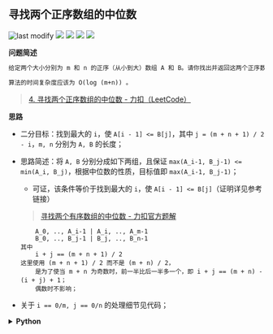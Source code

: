 ## 寻找两个正序数组的中位数
<!--START_SECTION:badge-->

![last modify](https://img.shields.io/static/v1?label=last%20modify&message=2025-07-08%2016%3A53%3A13&label_color=gray&color=thistle&style=flat-square)
[![](https://img.shields.io/static/v1?label=&message=%E5%9B%B0%E9%9A%BE&label_color=gray&color=yellow&style=flat-square)](../../../README.md#困难)
[![](https://img.shields.io/static/v1?label=&message=LeetCode&label_color=gray&color=green&style=flat-square)](../../../README.md#leetcode)
[![](https://img.shields.io/static/v1?label=&message=%E4%BA%8C%E5%88%86%E6%9F%A5%E6%89%BE&label_color=gray&color=blue&style=flat-square)](../../../README.md#二分查找)
[![](https://img.shields.io/static/v1?label=&message=LeetCode%20Hot%20100&label_color=gray&color=blue&style=flat-square)](../../../README.md#leetcode-hot-100)

<!--END_SECTION:badge-->
<!--info
tags: [二分, lc100]
source: LeetCode
level: 困难
number: '0004'
name: 寻找两个正序数组的中位数
companies: []
-->

<summary><b>问题简述</b></summary>

```txt
给定两个大小分别为 m 和 n 的正序（从小到大）数组 A 和 B。请你找出并返回这两个正序数组的 中位数 。

算法的时间复杂度应该为 O(log (m+n)) 。
```
> [4. 寻找两个正序数组的中位数 - 力扣（LeetCode）](https://leetcode-cn.com/problems/median-of-two-sorted-arrays/)

<!-- 
<details><summary><b>详细描述</b></summary>

```txt
```

</details>
-->


<!-- <div align="center"><img src="../../../_assets/xxx.png" height="300" /></div> -->

<summary><b>思路</b></summary>

- 二分目标：找到最大的 `i`，使 `A[i - 1] <= B[j]`，其中 `j = (m + n + 1) / 2 - i`，`m, n` 分别为 `A, B` 的长度；
- 思路简述：将 `A, B` 分别分成如下两组，且保证 `max(A_i-1, B_j-1) <= min(A_i, B_j)`，根据中位数的性质，目标值即 `max(A_i-1, B_j-1)`；
    - 可证，该条件等价于找到最大的 `i`，使 `A[i - 1] <= B[j]`（证明详见参考链接）
    > [寻找两个有序数组的中位数 - 力扣官方题解](https://leetcode-cn.com/problems/median-of-two-sorted-arrays/solution/xun-zhao-liang-ge-you-xu-shu-zu-de-zhong-wei-s-114/)

    ```
        A_0, .., A_i-1 | A_i, .., A_m-1
        B_0, .., B_j-1 | B_j, .., B_n-1
    其中
        i + j == (m + n + 1) / 2
    这里使用 (m + n + 1) / 2 而不是 (m + n) / 2，
        是为了使当 m + n 为奇数时，前一半比后一半多一个，即 i + j == (m + n) - (i + j) + 1；
        偶数时不影响；
    ```

- 关于 `i == 0/m, j == 0/n` 的处理细节见代码；

<details><summary><b>Python</b></summary>

```python
class Solution:
    def findMedianSortedArrays(self, A: List[int], B: List[int]) -> float:
        if len(A) > len(B):
            return self.findMedianSortedArrays(B, A)

        inf = 1e7
        m, n = len(A), len(B)
        # half 表示一半的数量；+1 是为了使奇数情况时，左侧数量多一个，偶数不影响；
        half = (m + n + 1) // 2
        l, r = 0, m  # [l, r) 左闭右开区间，循环时要始终保持这个开闭原则

        while l < r:  # 因为是左闭右开区间，所以 l 要始终小于 r
            # 这里 i 和 j 指的是数量，而不是下标，即 A 中的前 i 个数，B 中的前 j 个数；
            # i + j 共同组成了“前一半”的数
            i = (l + r + 1) // 2
            j = half - i
            # 因为 i 和 j 都是指的数量，所以下标要 -1；具体来说，i 和 j 分别把 A 和 B 划分成了如下两个区间
            # 前一半包括 A[0 .. i-1] 和 B[0 .. j-1]
            # 后一半包括 A[i .. m-1] 和 B[j .. n-1]

            # 二分的目标是找到最大的 i 使 A[i - 1] <= B[j] 成立
            if A[i - 1] <= B[j]:
                l = i  # [l, i-1] 区间满足要求，下一轮在 [i, r) 中继续找更大的，所以使 l = i
            else:
                r = i - 1  # [i-1, r) 区间不满足要求，下一轮从 [l, i-1) 继续找符合的，所以令 r = i - 1

        # 退出循环时 l == r
        i, j = l, half - l

        # 记 m1, m2 分别表示前半部分的最大值和后半部分的最小值，根据定义
        #   m1, m2 = max(A[i-1],B[j-1]), min(A[i],B[j])
        # 这里要注意 i=0/i=m/j=0/j=n 的情况（越界）
        #   i == 0 表示前一半从 A 中取 0 个数，即前一半都从 B 中取；
        #   i == m 表示前一半取 A 中所有数，剩下的再从 B 中取；
        #   j == 0, j == n 同理
        a_im1 = -inf if i == 0 else A[i - 1]
        a_i = inf if i == m else A[i]
        b_jm1 = -inf if j == 0 else B[j - 1]
        b_j = inf if j == n else B[j]
        m1, m2 = max(a_im1, b_jm1), min(a_i, b_j)

        return (m1 + m2) / 2 if (m + n) % 2 == 0 else m1
```

</details>

